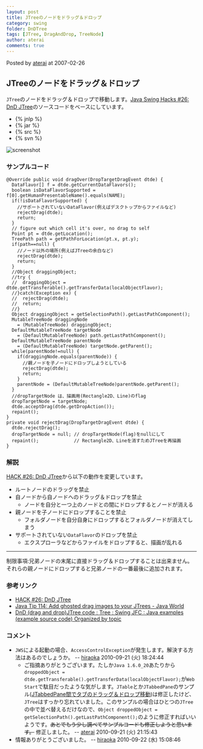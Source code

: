 ```yaml
---
layout: post
title: JTreeのノードをドラッグ＆ドロップ
category: swing
folder: DnDTree
tags: [JTree, DragAndDrop, TreeNode]
author: aterai
comments: true
---
```


Posted by [aterai](http://terai.xrea.jp/aterai.html) at 2007-02-26

## JTreeのノードをドラッグ＆ドロップ
`JTree`のノードをドラッグ＆ドロップで移動します。[Java Swing Hacks #26: DnD JTree](http://www.oreilly.co.jp/books/4873112788/)のソースコードをベースにしています。

- {% jnlp %}
- {% jar %}
- {% src %}
- {% svn %}

<!-- dummy comment line for breaking list -->

![screenshot](https://lh3.googleusercontent.com/_9Z4BYR88imo/TQTLofRhAtI/AAAAAAAAAX4/d1C6sFO5s4g/s800/DnDTree.png)

### サンプルコード
<pre class="prettyprint"><code>@Override public void dragOver(DropTargetDragEvent dtde) {
  DataFlavor[] f = dtde.getCurrentDataFlavors();
  boolean isDataFlavorSupported = f[0].getHumanPresentableName().equals(NAME);
  if(!isDataFlavorSupported) {
    //サポートされていないDataFlavor(例えばデスクトップからファイルなど)
    rejectDrag(dtde);
    return;
  }
  // figure out which cell it's over, no drag to self
  Point pt = dtde.getLocation();
  TreePath path = getPathForLocation(pt.x, pt.y);
  if(path==null) {
    //ノード以外の場所(例えばJTreeの余白など)
    rejectDrag(dtde);
    return;
  }
  //Object draggingObject;
  //try {
  //  draggingObject = dtde.getTransferable().getTransferData(localObjectFlavor);
  //}catch(Exception ex) {
  //  rejectDrag(dtde);
  //  return;
  //}
  Object draggingObject = getSelectionPath().getLastPathComponent();
  MutableTreeNode draggingNode
    = (MutableTreeNode) draggingObject;
  DefaultMutableTreeNode targetNode
    = (DefaultMutableTreeNode) path.getLastPathComponent();
  DefaultMutableTreeNode parentNode
    = (DefaultMutableTreeNode) targetNode.getParent();
  while(parentNode!=null) {
    if(draggingNode.equals(parentNode)) {
      //親ノードを子ノードにドロップしようとしている
      rejectDrag(dtde);
      return;
    }
    parentNode = (DefaultMutableTreeNode)parentNode.getParent();
  }
  //dropTargetNode は、描画用(Rectangle2D、Line)のflag
  dropTargetNode = targetNode;
  dtde.acceptDrag(dtde.getDropAction());
  repaint();
}
private void rejectDrag(DropTargetDragEvent dtde) {
  dtde.rejectDrag();
  dropTargetNode = null; // dropTargetNode(flag)をnullにして
  repaint();             // Rectangle2D、Lineを消すためJTreeを再描画
}
</code></pre>

### 解説
[HACK #26: DnD JTree](http://www.oreilly.co.jp/books/4873112788/)から以下の動作を変更しています。

- ルートノードのドラッグを禁止
- 自ノードから自ノードへのドラッグ＆ドロップを禁止
    - ノードを自分と一つ上のノードとの間にドロップするとノードが消える
- 親ノードを子ノードにドロップすることを禁止
    - フォルダノードを自分自身にドロップするとフォルダノードが消えてしまう
- サポートされていない`DataFlavor`のドロップを禁止
    - エクスプローラなどからファイルをドロップすると、描画が乱れる

<!-- dummy comment line for breaking list -->

- - - -
制限事項:兄弟ノードの末尾に直接ドラッグ＆ドロップすることは出来ません。それらの親ノードにドロップすると兄弟ノードの一番最後に追加されます。

### 参考リンク
- [HACK #26: DnD JTree](http://www.oreilly.co.jp/books/4873112788/)
- [Java Tip 114: Add ghosted drag images to your JTrees - Java World](http://www.javaworld.com/javaworld/javatips/jw-javatip114.html)
- [DnD (drag and drop)JTree code : Tree : Swing JFC : Java examples (example source code) Organized by topic](http://www.java2s.com/Code/Java/Swing-JFC/DnDdraganddropJTreecode.htm)

<!-- dummy comment line for breaking list -->

### コメント
- `JWS`による起動の場合、`AccessControlException`が発生します。解決する方法はあるのでしょうか。 -- [hiraoka](http://terai.xrea.jp/hiraoka.html) 2010-09-21 (火) 18:24:44
    - ご指摘ありがとうございます。たしか`Java 1.6.0_20`あたりから`droppedObject = dtde.getTransferable().getTransferData(localObjectFlavor);`が`Web Start`で駄目だったような気がします。`JTable`とか`JTabbedPane`のサンプル([JTabbedPane間でタブのドラッグ＆ドロップ移動](http://terai.xrea.jp/Swing/DnDExportTabbedPane.html))は修正したけど、`JTree`はすっかり忘れていました。このサンプルの場合はひとつの`JTree`の中で並べ替えるだけなので、`Object droppedObject = getSelectionPath().getLastPathComponent();`のように修正すればいいようです。~~あとでもう少し調べてサンプルコードも修正しようと思います。~~ 修正しました。 -- [aterai](http://terai.xrea.jp/aterai.html) 2010-09-21 (火) 21:15:43
- 情報ありがとうございました。 -- [hiraoka](http://terai.xrea.jp/hiraoka.html) 2010-09-22 (水) 15:08:46

<!-- dummy comment line for breaking list -->

